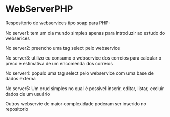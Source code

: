 # WebServerPHP

<p>Respositorio de webservices tipo soap para PHP:</p>

<p>No server1: tem um ola mundo simples apenas para introduzir ao estudo do webserices</p>
<p>No server2: preencho uma tag select pelo webservice</p>
<p>No server3: utilizo eu consumo o webservice dos correios para calcular o preco e estimativa de um encomenda dos correios</p>
<p>No server4: populo uma tag select pelo webservice com uma base de dados externa</p>
<p>No server5: Um crud simples no qual é possivel inserir, editar, listar, excluir dados de um usuário</p>

Outros webservie de maior complexidade poderam ser inserido no repositorio
